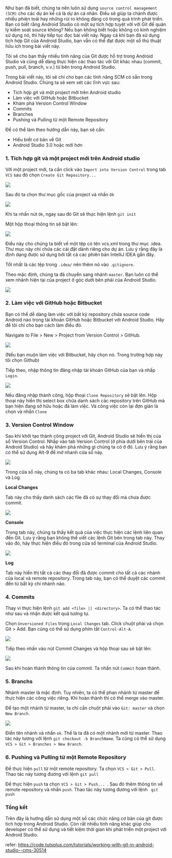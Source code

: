 Như bạn đã biết, chúng ta nên luôn sử dụng `source control management (SCM)` cho các dự án kể cả là dự án cá nhân. Điều sẽ giúp ta chánh được nhiều phièn toái hay những rủi ro không đáng có trong quá trình phát triển. Bạn có biết rằng Android Studio có một sự tích hợp tuyệt vời với Git để quản lý kiểm soát source không? Nếu bạn không biết hoặc không có kinh nghiệm sử dụng nó, thì hãy tiếp tục đọc bài viết này. Ngay cả khi bạn đã sử dụng tích hợp Git của Android Studio, bạn vẫn có thể đạt được một số thủ thuật hữu ích trong bài viết này.

Tôi sẽ cho bạn thấy nhiều tính năng của Git được hỗ trợ trong Android Studio và cũng dễ dàng thực hiện các thao tác với Git khác nhau (commit, push, pull, branch, v.v.) từ bên trong Android Studio.

Trong bài viết này, tôi sẽ chỉ cho bạn các tính năng SCM có sẵn trong Android Studio. Chúng ta sẽ xem xét các lĩnh vực sau:
* Tích hợp git và một project mới trên Android studio
* Làm việc với GitHub hoặc Bitbucket
* Khám phá Version Control Window
* Commits
* Branches
* Pushing và  Pulling từ một  Remote Repository

Để có thể làm theo hướng dẫn này, bạn sẽ cần:
* Hiểu biết cơ bản về Git
* Android Studio 3.0 hoặc mới hơn

### 1. Tích hợp git và một project mới trên Android studio
Với một project mới, ta cần click vào `Import into Version Control` trong tab `VCS` sau đó chọn `Create Git Repository...`

![](https://images.viblo.asia/dba2a8da-7150-4163-9d15-c3aca4bc8b45.png)

Sau đó ta chọn thư mục gốc của project và nhấn `Ok`

![](https://images.viblo.asia/2c2c4b30-d99d-4014-bb05-0fa276de1a0d.png)

Khi ta nhấn nút `Ok`, ngay sau đó Git sẽ thực hiện lệnh `git init`

Một hộp thoại thông tin sẽ bật lên:

![](https://images.viblo.asia/48a05782-1733-4b39-8339-9074c67eab8c.png)

Điều này cho chúng ta biết về một tệp có tên vcs.xml trong thư mục .idea. Thư mục này chỉ chứa các cài đặt dành riêng cho dự án. Lưu ý rằng đây là định dạng được sử dụng bởi tất cả các phiên bản IntelliJ IDEA gần đây. 

Tốt nhất là các tệp trong `.idea/` nên thêm nó vào `.gitignore`.

Theo mặc định, chúng ta đã chuyển sang nhánh `master`. Bạn luôn có thể xem nhánh hiện tại của project ở góc dưới bên phải của Android Studio.

![](https://images.viblo.asia/b1b74d04-4767-419f-84e1-b30ae51a9bab.png)

### 2. Làm việc với GitHub hoặc Bitbucket
Bạn có thể dễ dàng làm việc với bất kỳ repository chứa source code Android nào trong tài khoản GitHub hoặc Bitbucket với Android Studio. Hãy để tôi chỉ cho bạn cách làm điều đó.

Navigate to File > New > Project from Version Control > GitHub. 

![](https://images.viblo.asia/9559da86-caa4-4c58-b7e9-e5eadf5ffb3e.png)

(Nếu bạn muộn làm việc với Bitbucket, hãy chọn nó. Trong trường hợp này tôi chọn Github)

Tiếp theo, nhập thông tin đăng nhập tài khoản GitHub của bạn và nhấp `Login`.

![](https://images.viblo.asia/a12da33a-4c5e-4886-81fd-c434828232ab.png)

Nếu đăng nhập thành công, hộp thoại `Clone Repository` sẽ bật lên. Hộp thoại này hiển thị select box chứa danh sách các repository trên GitHub mà bạn hiện đang sở hữu hoặc đã làm việc. Và công việc còn lại đợn giản là chọn và nhấn `Clone`

### 3. Version Control Window
Sau khi khởi tạo thành công project với Git, Android Studio sẽ hiển thị của sổ Version Control. Nhấp vào tab Version Control (ở phía dưới bên trái của Android Studio) và hãy khám phá những gì chúng ta có ở đó. Lưu ý rằng bạn có thể sử dụng Alt-9 để mở nhanh cửa sổ này.

![](https://images.viblo.asia/3afccc2d-5211-491c-9c45-db0538008278.png)

Trong cửa sổ này, chúng ta có ba tab khác nhau: Local Changes, Console và Log. 

**Local Changes**

Tab này cho thấy danh sách các file đã có sự thay đổi mà chưa được commit.

![](https://images.viblo.asia/3b1685c8-cf8f-403f-beb6-fa95ecc500cc.png)

**Console**

Trong tab này, chúng ta thấy kết quả của việc thực hiện các lệnh liên quan đến Git. Lưu ý rằng bạn không thể viết các lệnh Git bên trong tab này. Thay vào đó, hãy thực hiện điều đó trong cửa sổ terminal của Android Studio.

![](https://images.viblo.asia/a8db5b89-e07a-4eca-adae-a3d8215a4292.png)

**Log**

Tab này hiển thị tất cả các thay đổi đã được commit cho tất cả các nhánh của local và remote repository. Trong tab này, bạn có thể duyệt các commit đến từ bất kỳ chi nhánh nào.

### 4. Commits
Thay vì thực hiện lệnh `git add <file> || <directory>`. Ta có thể thao tác như sau và nhận được kết quả tương tự.

Chọn `Unversioned Files`  trong `Local Changes` tab. Click chuột phải và chọn Git > Add. Bạn cũng có thể sử dụng phím tắt `Control-Alt-A`.

![](https://images.viblo.asia/c56c441a-9985-4b37-8648-46b0060235fe.png)

Tiếp theo nhấn vào nút Commit Changes  và hộp thoại sau sẽ bật lên: 

![](https://images.viblo.asia/a18abeb1-0525-4674-bad8-8ba373e3826a.png)

Sau khi hoàn thành thông tin của commit. Ta nhấn nút `Commit` hoàn thành.

### 5. Branchs
Nhánh master là mặc định. Tuy nhiên, ta có thể phan nhánh từ master để thực hiện các công việc riêng. Khi hoàn thành thì có thể merge vào master.

Để tạo một nhánh từ master, ta chỉ cần chuột phải vào `Git: master`  và chọn `New Branch`.

![](https://images.viblo.asia/48abc14c-3547-46ef-8cc5-02c02c76f3b7.png)

Điền tên nhánh và nhấn `ok`. Thế là ta đã có một nhánh mới từ master. Thao tác này tương với lệnh `git checkout -b BranchName`. Ta cũng có thể sử dụng `VCS > Git > Branches > New Branch`. 

### 6. Pushing và  Pulling từ một  Remote Repository
Để thực hiện `pull` từ một remote repository. Ta chọn `VCS > Git > Pull`. Thao tác này tương đương với lệnh `git pull`

Để thực hiện `push` ta chọn `VCS > Git > Push... `. Sau đó thêm thông tin về remote repository và nhấn `push`. Thao tác này tương đương với lệnh ` git push`

### Tổng kết
Trên đây là hướng dẫn sử dụng một số các chức năng cơ bản của git được tích hợp trong Android Studio. Còn rất nhiều tính năng khác giúp cho developer có thể sử dụng và tiết kiệm thời gian khi phát triển một project với Android Studio.

 refer: https://code.tutsplus.com/tutorials/working-with-git-in-android-studio--cms-30514
